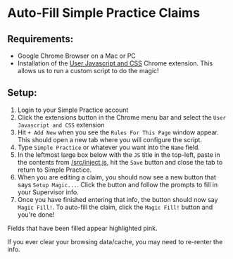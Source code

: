 # Auto-Fill Simple Practice Claims

## Requirements:

-  Google Chrome Browser on a Mac or PC
-  Installation of the <a href="https://chrome.google.com/webstore/detail/user-javascript-and-css/nbhcbdghjpllgmfilhnhkllmkecfmpld" target="_blank">User Javascript and CSS</a> Chrome extension. This allows us to run a custom script to do the magic!

## Setup:

1. Login to your Simple Practice account
2. Click the extensions button in the Chrome menu bar and select the `User Javascript and CSS` extension
3. Hit `+ Add New` when you see the `Rules For This Page` window appear. This should open a new tab where you will configure the script.
4. Type `Simple Practice` or whatever you want into the `Name` field.
5. In the leftmost large box below with the `JS` title in the top-left, paste in the contents from [/src/inject.js](/src/inject.js), hit the `Save` button and close the tab to return to Simple Practice.
6. When you are editing a claim, you should now see a new button that says `Setup Magic...`. Click the button and follow the prompts to fill in your Supervisor info.
7. Once you have finished entering that info, the button should now say `Magic Fill!`. To auto-fill the claim, click the `Magic Fill!` button and you're done!

Fields that have been filled appear highlighted pink.

If you ever clear your browsing data/cache, you may need to re-renter the info.
